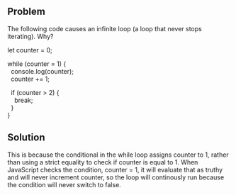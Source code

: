 ## Problem
The following code causes an infinite loop (a loop that never stops iterating). Why?

let counter = 0;

while (counter = 1) {\
  console.log(counter);\
  counter += 1;

  if (counter > 2) {\
    break;\
  }\
}

## Solution
This is because the conditional in the while loop assigns counter to 1, rather than using a strict equality to check if counter is equal to 1. When JavaScript checks the condition, counter = 1, it will evaluate that as truthy and will never increment counter, so the loop will continously run because the condition will never switch to false.
